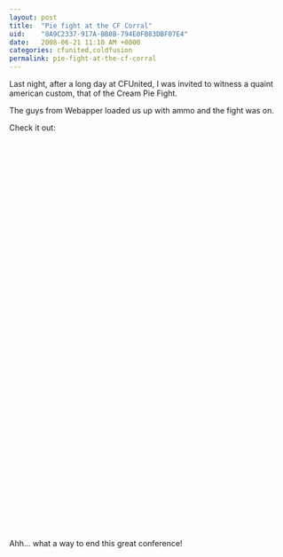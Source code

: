 ```yaml
---
layout: post
title:  "Pie fight at the CF Corral"
uid:	"8A9C2337-917A-BB8B-794E0FB83DBF07E4"
date:   2008-06-21 11:10 AM +0000
categories: cfunited,coldfusion
permalink: pie-fight-at-the-cf-corral
---
```

Last night, after a long day at CFUnited, I was invited to witness a quaint american custom, that of the Cream Pie Fight.

The guys from Webapper loaded us up with ammo and the fight was on.

Check it out:

<br>
<object width="425" height="344"><param name="movie" value="http://www.youtube.com/v/XgNe-ns0g04&hl=en"></param><embed src="http://www.youtube.com/v/XgNe-ns0g04&hl=en" type="application/x-shockwave-flash" width="425" height="344"></embed></object>
<br>
<object width="425" height="344"><param name="movie" value="http://www.youtube.com/v/HcUE3CGJT9o&hl=en"></param><embed src="http://www.youtube.com/v/HcUE3CGJT9o&hl=en" type="application/x-shockwave-flash" width="425" height="344"></embed></object>
<br>

Ahh... what a way to end this great conference!
